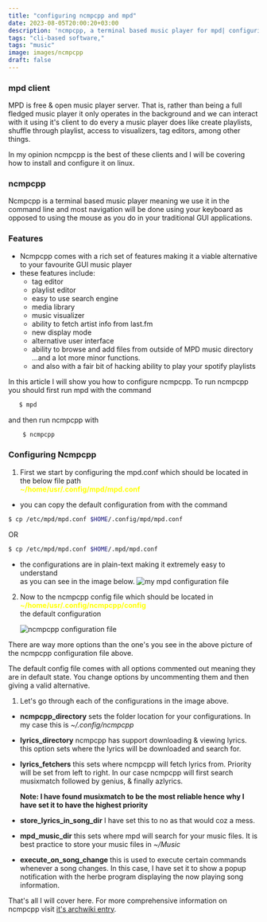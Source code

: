 ```yaml
---
title: "configuring ncmpcpp and mpd"
date: 2023-08-05T20:00:20+03:00
description: 'ncmpcpp, a terminal based music player for mpd| configuring ncmpcpp'
tags: "cli-based software,"
tags: "music"
image: images/ncmpcpp
draft: false
---
```


### mpd client

MPD is free & open music player server. That is, rather than being a full
fledged music player it only operates in the background and we can interact
with it using it's client to do every a music player does like create
playlists, shuffle through playlist, access to visualizers, tag editors, among
other things.

In my opinion ncmpcpp is the best of these clients and I will be covering how
to install and configure it on linux.

### ncmpcpp

Ncmpcpp is a terminal based music player meaning we use it in the command line
and most navigation will be done using your keyboard as opposed to using the
mouse as you do in your traditional GUI applications. 

### Features
 - Ncmpcpp comes with a rich set of features making it a viable alternative to 
   your favourite GUI music player
 - these features include:
   - tag editor
   - playlist editor
   - easy to use search engine
   - media library
   - music visualizer
   - ability to fetch artist info from last.fm
   - new display mode
   - alternative user interface
   - ability to browse and add files from outside of MPD music directory …and 
    a lot more minor functions.
   - and also with a fair bit of hacking ability to play your spotify playlists
   
   
In this article I will show you how to configure ncmpcpp. To run ncmpcpp you should
first run mpd with the command 
```bash
   $ mpd
```
and then run ncmpcpp with
```bash
    $ ncmpcpp
```

### Configuring Ncmpcpp
 1. First we start by configuring the mpd.conf which should be located in the
    below file path \
    <span style="color:yellow"> <b> ~/home/usr/.config/mpd/mpd.conf </b> </span>
 - you can copy the default configuration from with the command
  ```bash
  $ cp /etc/mpd/mpd.conf $HOME/.config/mpd/mpd.conf
   ```
   OR
   ```bash
   $ cp /etc/mpd/mpd.conf $HOME/.mpd/mpd.conf
   ```
    
 - the configurations are in plain-text making it extremely easy to understand
   </br> as you can see in the image below. 
   <img src="/images/mpdconfig.png" width="cover" alt="my mpd configuration file">

2. Now to the ncmpcpp config file which should be located in <span
style="color:yellow"> <b> ~/home/usr/.config/ncmpcpp/config </b> </span> \
the default configuration 

   <img src="/images/ncmpcppconfig.png" width="cover" alt="ncmpcpp configuration file">

There are way more options than the one's you see in the above picture of the 
ncmpcpp configuration file above.

The default config file comes with all options commented out meaning they are in
default state. You change options by uncommenting them and then giving a valid 
alternative.

1. Let's go through each of the configurations in the image above.
 - **ncmpcpp_directory** sets the folder location for your configurations. In my
 case this is *~/.config/ncmpcpp*
 - **lyrics_directory** ncmpcpp has support downloading & viewing lyrics. this
 option sets where the lyrics will be downloaded and search for.
 - **lyrics_fetchers** this sets where ncmpcpp will fetch lyrics from. Priority
 will be set from left to right. In our case ncmpcpp will first search musixmatch
 followed by genius, & finally azlyrics. 
 
     **Note: I have found musixmatch to be the most reliable hence why I have 
     set it to have the highest priority**
 - **store_lyrics_in_song_dir** I have set this to no as that would coz a mess.    
 - **mpd_music_dir** this sets where mpd will search for your music files. It is 
   best practice to store your music files in *~/Music*
 - **execute_on_song_change** this is used to execute certain commands whenever
 a song changes. In this case, I have set it to show a popup notification with
 the herbe program displaying the now playing song information.

That's all I will cover here. For more comprehensive information on ncmpcpp visit
[it's archwiki entry](https://wiki.archlinux.org/title/Ncmpcpp).

